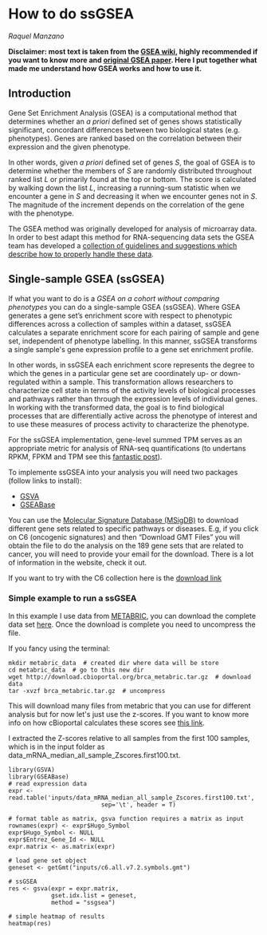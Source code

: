 # How to do ssGSEA
*Raquel Manzano*


**Disclaimer: most text is taken from the [GSEA wiki](http://software.broadinstitute.org/cancer/software/gsea/wiki/index.php/Main_Page), highly recommended if you want to know more and [original GSEA paper](https://www.pnas.org/content/102/43/15545). Here I put together what made me understand how GSEA works and how to use it.**

## Introduction
Gene Set Enrichment Analysis (GSEA) is a computational method that determines whether an *a priori* defined set of genes shows statistically significant, concordant differences between two biological states (e.g. phenotypes). Genes are ranked based on the correlation between their expression and the given phenotype. 

In other words, given *a priori* defined set of genes $S$, the goal of GSEA is to determine whether the members of $S$ are randomly distributed throughout ranked list $L$ or primarily found at the top or bottom. The score is calculated by walking down the list $L$, increasing a running-sum statistic when we encounter a gene in $S$ and decreasing it when we encounter genes not in $S$. The magnitude of the increment depends on the correlation of the gene with the phenotype.


The GSEA method was originally developed for analysis of microarray data. In order to best adapt this method for RNA-sequencing data sets the GSEA team has developed a [collection of guidelines and suggestions which describe how to properly handle these data](http://software.broadinstitute.org/cancer/software/gsea/wiki/index.php/Using_RNA-seq_Datasets_with_GSEA).


## Single-sample GSEA (ssGSEA)
If what you want to do is a *GSEA on a cohort without comparing phenotypes* you can do a single-sample GSEA (ssGSEA). Where GSEA generates a gene set’s enrichment score with respect to phenotypic differences across a collection of samples within a dataset, ssGSEA calculates a separate enrichment score for each pairing of sample and gene set, independent of phenotype labelling. In this manner, ssGSEA transforms a single sample's gene expression profile to a gene set enrichment profile. 

In other words, in ssGSEA each enrichment score represents the degree to which the genes in a particular gene set are coordinately up- or down-regulated within a sample. This transformation allows researchers to characterize cell state in terms of the activity levels of biological processes and pathways rather than through the expression levels of individual genes. In working with the transformed data, the goal is to find biological processes that are differentially active across the phenotype of interest and to use these measures of process activity to characterize the phenotype.


For the ssGSEA implementation, gene-level summed TPM serves as an appropriate metric for analysis of RNA-seq quantifications (to undertans RPKM, FPKM and TPM see this [fantastic post](https://rna-seqblog.com/rpkm-fpkm-and-tpm-clearly-explained/)).

To implemente ssGSEA into your analysis you will need two packages (follow links to install):

- [GSVA](https://bioconductor.org/packages/release/bioc/html/GSVA.html)
- [GSEABase](https://bioconductor.org/packages/release/bioc/html/GSEABase.html)

You can use the [Molecular Signature Database (MSigDB)](https://www.gsea-msigdb.org/gsea/msigdb/index.jsp) to download different gene sets related to specific pathways or diseases. E.g, if you click on C6 (oncogenic signatures) and then “Download GMT Files” you will obtain the file to do the analysis on the 189 gene sets that are related to cancer, you will need to provide your email for the download. There is a lot of information in the website, check it out.

If you want to try with the C6 collection here is the [download link](http://www.gsea-msigdb.org/gsea/msigdb/download_file.jsp?filePath=/msigdb/release/7.2/c6.all.v7.2.symbols.gmt)

### Simple example to run a ssGSEA
In this example I use data from [METABRIC](https://www.ncbi.nlm.nih.gov/pubmed/27161491,30867590,22522925), you can download the complete data set [here](http://download.cbioportal.org/brca_metabric.tar.gz). Once the download is complete you need to uncompress the file.

If you fancy using the terminal:
```{bash download_data eval=FALSE}
mkdir metabric_data  # created dir where data will be store
cd metabric_data  # go to this new dir
wget http://download.cbioportal.org/brca_metabric.tar.gz  # download data
tar -xvzf brca_metabric.tar.gz  # uncompress
```

This will download many files from metabric that you can use for different analysis but for now let's just use the z-scores. If you want to know more info on how cBioportal calculates these scores see [this link](https://docs.cbioportal.org/5.1-data-loading/data-loading/file-formats/z-score-normalization-script).


I extracted the Z-scores relative to all samples from the first 100 samples, which is in the input folder as data_mRNA_median_all_sample_Zscores.first100.txt.

```{r ssgsea}
library(GSVA)
library(GSEABase)
# read expression data
expr <- read.table('inputs/data_mRNA_median_all_sample_Zscores.first100.txt', 
                          sep='\t', header = T)

# format table as matrix, gsva function requires a matrix as input
rownames(expr) <- expr$Hugo_Symbol
expr$Hugo_Symbol <- NULL
expr$Entrez_Gene_Id <- NULL
expr.matrix <- as.matrix(expr)

# load gene set object
geneset <- getGmt("inputs/c6.all.v7.2.symbols.gmt")

# ssGSEA
res <- gsva(expr = expr.matrix,
            gset.idx.list = geneset,
            method = "ssgsea")

# simple heatmap of results
heatmap(res)

```